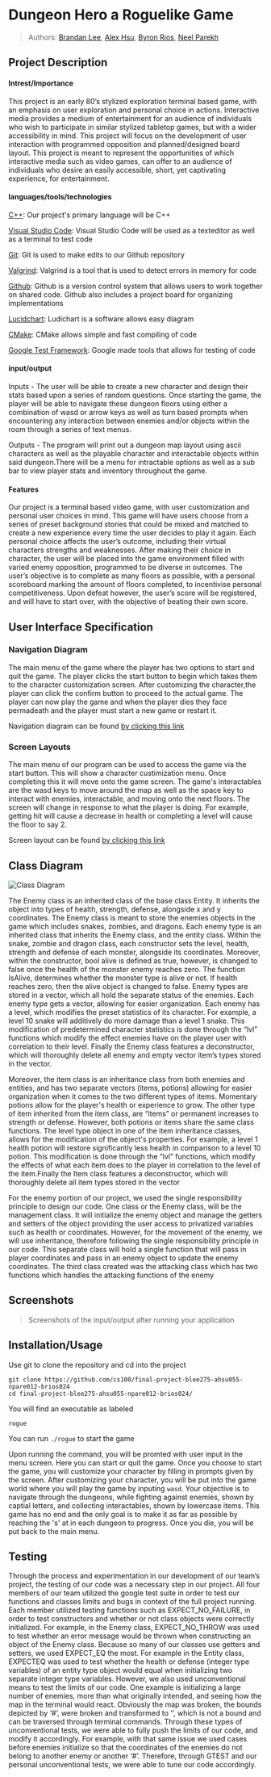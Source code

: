 # Dungeon Hero a Roguelike Game
 > Authors: [Brandan Lee](https://github.com/TwentyLives), [Alex Hsu](https://github.com/Ahsu055), [Byron Rios](https://github.com/br26244), [Neel Parekh](https://github.com/np2400)

## Project Description

 #### Intrest/Importance

This project is an early 80’s stylized exploration terminal based game, with an emphasis on user exploration and personal choice in actions.  Interactive media provides a medium of entertainment for an audience of individuals who wish to participate in similar stylized tabletop games, but with a wider accessibility in mind. This project will focus on the development of user interaction with programmed opposition and planned/designed board layout. This project is meant to represent the opportunities of which interactive media such as video games, can offer to an audience of individuals who desire an easily accessible, short, yet captivating experience, for entertainment.

 #### languages/tools/technologies

[C++](https://www.cplusplus.com/): Our project's primary language will be C++

[Visual Studio Code](https://code.visualstudio.com/): Visual Studio Code will be used as a texteditor as well as a terminal to test code

[Git](https://git-scm.com/): Git is used to make edits to our Github repository

[Valgrind](https://valgrind.org/): Valgrind is a tool that is used to detect errors in memory for code

[Github](https://github.com/): Github is a version control system that allows users to work together on shared code. Github also includes a project board for organizing implementations

[Lucidchart](https://www.lucidchart.com/): Ludichart is a software allows easy diagram

[CMake](https://cmake.org/): CMake allows simple and fast compiling of code

[Google Test Framework](https://github.com/google/googletest): Google made tools that allows for testing of code


 #### input/output

 Inputs - The user will be able to create a new character and design their stats based upon a series of random questions. Once starting the game, the player will be able to navigate these dungeon floors using either a combination of wasd or arrow keys as well as turn based prompts when encountering any interaction between enemies and/or objects within the room through a series of text menus.

 Outputs - The program will print out a dungeon map layout using ascii characters as well as the playable character and interactable objects within said dungeon.There will be a menu for intractable options as well as a sub bar to view player stats and inventory throughout the game.


 #### Features

 Our project is a terminal based video game, with user customization and personal user choices in mind. This game will have users choose from a series of preset background stories that could be mixed and matched to create a new experience every time the user decides to play it again. Each personal choice affects the user’s outcome, including their virtual characters strengths and weaknesses. After making their choice in character, the user will be placed into the game environment filled with varied enemy opposition, programmed to be diverse in outcomes. The user’s objective is to complete as many floors as possible, with a personal scoreboard marking the amount of floors completed, to incentivise personal competitiveness. Upon defeat however, the user’s score will be registered, and will have to start over, with the objective of beating their own score.
 
## User Interface Specification

### Navigation Diagram

The main menu of the game where the player has two options to start and quit the game. The player clicks the start button to begin which takes them to the character customization screen. After customizing the character,the player can click the confirm button to proceed to the actual game. The player can now play the game and when the player dies they face permadeath and the player must start a new game or restart it.

Navigation diagram can be found [by clicking this link](DesignDocs/Navigational_Diagram(2).pdf)

### Screen Layouts

The main menu of our program can be used to access the game via the start button. This will show a character custimization menu. Once completing this it will move onto the game screen. The game's interactables are the wasd keys to move around the map as well as the space key to interact with enemies, interactable, and moving onto the next floors. The screen will change in response to what the player is doing. For example, getting hit will cause a decrease in health or completing a level will cause the floor to say 2.

Screen layout can be found [by clicking this link](DesignDocs/Screen_Layouts.pdf)

## Class Diagram

![Class Diagram](DesignDocs/Class_Diagram_(3).png)

The Enemy class is an inherited class of the base class Entity. It inherits the object into types of health, strength, defense, alongside  x and y coordinates. The Enemy class is meant to store the enemies objects in the game which includes snakes, zombies, and dragons. Each enemy type is an inherited class that inherits the Enemy class, and the entity class. Within the snake, zombie and dragon class, each constructor sets the level, health, strength and defense of each monster, alongside its coordinates. Moreover, within the constructor, bool alive is defined as true, however, is changed to false once the health of the monster enemy reaches zero. The function IsAlive, determines whether the monster type is alive or not. If health reaches zero, then the alive object is changed to false. Enemy types are stored in a vector, which all hold the separate status of the enemies. Each enemy type gets a vector, allowing for easier organization. Each enemy has a level, which modifies the preset statistics of its character. For example, a level 10 snake will additively do more damage than a level 1 snake. This modification of predetermined character statistics is done through the “lvl” functions which modify the effect enemies have on the player user with correlation to their level. Finally the Enemy class features a deconstructor, which will thoroughly delete all enemy and empty vector item’s types stored in the vector. 

Moreover, the item class is an inheritance class from both enemies and entities, and has two separate vectors (items, potions)  allowing for easier organization when it comes to the two different types of items. Momentary potions allow for the player's health or experience to grow. The other type of item inherited from the item class, are “items” or permanent increases to strength or defense. However, both potions or items share the same class functions. The level type object in one of the item inheritance classes, allows for the modification of the object's properties. For example, a level 1 health potion will restore significantly less health in comparison to a level 10 potion. This modification is done through the “lvl” functions, which modify the effects of what each item does to the player in correlation to the level of the item.Finally the Item class features a deconstructor, which will thoroughly delete all item types stored in the vector

For the enemy portion of our project, we used the single responsibility principle to design our code. One class or the Enemy class, will be the management class. It will initialize the enemy object and manage the getters and setters of the object providing the user access to privatized variables such as health or coordinates. However, for the movement of the enemy, we will use inheritance, therefore following the single responsibility principle in our code. This separate class will hold a single function that will pass in player coordinates and pass in an enemy object to update the enemy coordinates. The third class created was the attacking class which has two functions which handles the attacking functions of the enemy
 
 ## Screenshots
 > Screenshots of the input/output after running your application
 ## Installation/Usage
 Use git to clone the repository and cd into the project
 
 ```
 git clone https://github.com/cs100/final-project-blee275-ahsu055-npare012-brios024
 cd final-project-blee275-ahsu055-npare012-brios024/
 ```
 You will find an executable as labeled
 
 ```
 rogue
 ```
 
 You can run `./rogue` to start the game
 
Upon running the command, you will be promted with user input in the menu screen. Here you can start or quit the game. Once you choose to start the game, you will customize your character by filling in prompts given by the screen. After customizing your character, you will be put into the game world where you will play the game by inputing `wasd`. Your objective is to navigate through the dungeons, while fighting against enemies, shown by captial letters, and collecting interactables, shown by lowercase items. This game has no end and the only goal is to make it as far as possible by reaching the 's' at in each dungeon to progress. Once you die, you will be put back to the main menu.
 
 ## Testing
Through the process and experimentation in our development of our team’s project, the testing of our code was a necessary step in our project. All four members of our team utilized the google test suite in order to test our functions and classes limits and bugs in context of the full project running. Each member utilized testing functions such as EXPECT_NO_FAILURE, in order to test constructors and whether or not class objects were correctly initialized. For example, in the Enemy class, EXPECT_NO_THROW was used to test whether an error message would be thrown when constructing an object of the Enemy class. Because so many of our classes use getters and setters, we used EXPECT_EQ the most. For example in the Entity class, EXPECTEQ was used to test whether the health or defense (integer type variables) of an entity type object would equal when initializing two separate integer type variables. 
However, we also used unconventional means to test the limits of our code. One example is initializing a large number of enemies, more than what originally intended, and seeing how the map in the terminal would react. Obviously the map was broken, the bounds depicted by ‘#’, were broken and transformed to ‘’, which is not a bound and can be traversed through terminal commands. Through these types of unconventional tests, we were able to fully push the limits of our code, and modify it accordingly. For example, with that same issue we used cases before enemies initialize so that the coordinates of the enemies do not belong to another enemy or another ‘#’. Therefore, through GTEST and our personal unconventional tests, we were able to tune our code accordingly.
 
